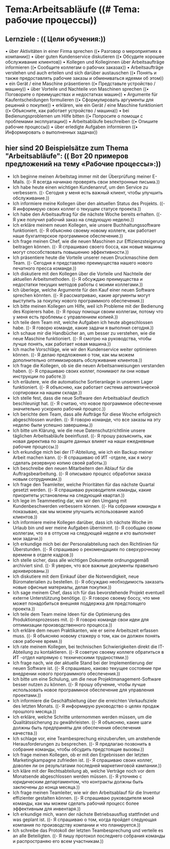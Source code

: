 # Tema:Arbeitsabläufe ((# Tema: рабочие процессы))
## Lernziele : (( Цели обучения:))
• über Aktivitäten in einer Firma sprechen ((• Разговор о мероприятиях в компании))
• über guten Kundenservice diskutieren ((• Обсудите хорошее обслуживание клиентов))
• Kollegen und Kolleginnen über Arbeitsaufträge informieren ((• Сообщите коллегам о рабочих заказах))
• Arbeitsaufträge verstehen und auch erteilen und sich darüber austauschen ((• Понять и также предоставлять рабочие заказы и обмениваться идеями об этом))
• ein Gerät / eine Maschine präsentieren ((• Представьте устройство / машину))
• über Vorteile und Nachteile von Maschinen sprechen ((• Поговорите о преимуществах и недостатках машин))
• Argumente für Kaufentscheidungen formulieren ((• Сформулировать аргументы для решений о покупке))
• erklären, wie ein Gerät / eine Maschine funktioniert ((• Объясните, как работает устройство / машина))
• bei Bedienungsproblemen um Hilfe bitten ((• Попросите о помощи с проблемами эксплуатации))
• Arbeitsabläufe beschreiben ((• Опишите рабочие процессы))
• über erledigte Aufgaben informieren ((• Информировать о выполненных задачах))
## hier sind 20 Beispielsätze zum Thema "Arbeitsabläufe": (( Вот 20 примеров предложений на тему «Рабочие процессы»:))
- Ich beginne meinen Arbeitstag immer mit der Überprüfung meiner E-Mails. ((- Я всегда начинаю проверять свои электронные письма.))
- Ich habe heute einen wichtigen Kundenanruf, um den Service zu verbessern. ((- Сегодня у меня есть важный клиент, чтобы улучшить обслуживание.))
- Ich informiere meine Kollegen über den aktuellen Status des Projekts. ((- Я информирую своих коллег о текущем статусе проекта.))
- Ich habe den Arbeitsauftrag für die nächste Woche bereits erhalten. ((- Я уже получил рабочий заказ на следующую неделю.))
- Ich erkläre meinem neuen Kollegen, wie unsere Buchhaltungssoftware funktioniert. ((- Я объясняю своему новому коллеге, как работает наше бухгалтерское программное обеспечение.))
- Ich frage meinen Chef, wie die neuen Maschinen zur Effizienzsteigerung beitragen können. ((- Я спрашиваю своего босса, как новые машины могут способствовать повышению эффективности.))
- Ich präsentiere heute die Vorteile unserer neuen Druckmaschine dem Team. ((- Сегодня я представляю преимущества нашего нового печатного пресса команде.))
- Ich diskutiere mit den Kollegen über die Vorteile und Nachteile der aktuellen Arbeitsmethoden. ((- Я обсуждаю преимущества и недостатки текущих методов работы с моими коллегами.))
- Ich überlege, welche Argumente für den Kauf einer neuen Software sprechen könnten. ((- Я рассматриваю, какие аргументы могут выступить за покупку нового программного обеспечения.))
- Ich bitte meinen Kollegen um Hilfe, weil ich Probleme mit der Bedienung des Kopierers habe. ((- Я прошу помощи своим коллегам, потому что у меня есть проблемы с управлением копией.))
- Ich teile dem Team mit, welche Aufgaben ich heute abgeschlossen habe. ((- Я говорю команде, какие задачи я выполнил сегодня.))
- Ich schaue mir die Handbücher an, um besser zu verstehen, wie die neue Maschine funktioniert. ((- Я смотрю на руководства, чтобы лучше понять, как работает новая машина.))
- Ich mache Vorschläge, wie wir den Kundenservice weiter optimieren können. ((- Я делаю предложения о том, как мы можем дополнительно оптимизировать обслуживание клиентов.))
- Ich frage die Kollegen, ob sie die neuen Arbeitsanweisungen verstanden haben. ((- Я спрашиваю своих коллег, понимают ли они новые инструкции по работе.))
- Ich erläutere, wie die automatische Sortieranlage in unserem Lager funktioniert. ((- Я объясняю, как работает система автоматической сортировки на нашем складе.))
- Ich stelle fest, dass die neue Software den Arbeitsablauf deutlich beschleunigt hat. ((- Я считаю, что новое программное обеспечение значительно ускорило рабочий процесс.))
- Ich berichte dem Team, dass alle Aufträge für diese Woche erfolgreich abgeschlossen wurden. ((- Я говорю команде, что все заказы на эту неделю были успешно завершены.))
- Ich bitte um Klärung, wie die neue Datenschutzrichtlinie unsere täglichen Arbeitsabläufe beeinflusst. ((- Я прошу разъяснить, как новая директива по защите данных влияет на наши ежедневные рабочие процессы.))
- Ich erkundige mich bei der IT-Abteilung, wie ich ein Backup meiner Arbeit machen kann. ((- Я спрашиваю об ИТ -отделе, как я могу сделать резервную копию своей работы.))
- Ich beschreibe den neuen Mitarbeitern den Ablauf für die Auftragsbearbeitung. ((- Я описываю процесс обработки заказа новым сотрудникам.))
- Ich frage den Teamleiter, welche Prioritäten für das nächste Quartal gesetzt werden. ((- Я спрашиваю руководителя команды, какие приоритеты установлены на следующий квартал.))
- Ich lege im Teammeeting dar, wie wir den Umgang mit Kundenbeschwerden verbessern können. ((- На собрании команды я показываю, как мы можем улучшить использование жалоб клиентов.))
- Ich informiere meine Kollegen darüber, dass ich nächste Woche im Urlaub bin und wer meine Aufgaben übernimmt. ((- Я сообщаю своим коллегам, что я в отпуске на следующей неделе и кто выполняет мои задачи.))
- Ich erkundige mich bei der Personalabteilung nach den Richtlinien für Überstunden. ((- Я спрашиваю о рекомендациях по сверхурочному времени в отделе кадров.))
- Ich stelle sicher, dass alle wichtigen Dokumente ordnungsgemäß archiviert sind. ((- Я уверен, что все важные документы правильно архивированы.))
- Ich diskutiere mit dem Einkauf über die Notwendigkeit, neue Büromaterialien zu bestellen. ((- Я обсуждаю необходимость заказать новые офисные материалы, делая покупки.))
- Ich sage meinem Chef, dass ich für das bevorstehende Projekt eventuell externe Unterstützung benötige. ((- Я говорю своему боссу, что мне может понадобиться внешняя поддержка для предстоящего проекта.))
- Ich teile dem Team meine Ideen für die Optimierung des Produktionsprozesses mit. ((- Я говорю команде свои идеи для оптимизации производственного процесса.))
- Ich erkläre dem neuen Praktikanten, wie er seine Arbeitszeit erfassen muss. ((- Я объясняю новому стажеру о том, как он должен понять свое рабочее время.))
- Ich rate meinem Kollegen, bei technischen Schwierigkeiten direkt die IT-Abteilung zu kontaktieren. ((- Я советую своему коллеге обратиться в ИТ -отдел напрямую с техническими трудностями.))
- Ich frage nach, wie der aktuelle Stand bei der Implementierung der neuen Software ist. ((- Я спрашиваю, каково текущее состояние при внедрении нового программного обеспечения.))
- Ich bitte um eine Schulung, um die neue Projektmanagement-Software besser nutzen zu können. ((- Я прошу обучение, чтобы лучше использовать новое программное обеспечение для управления проектами.))
- Ich informiere die Geschäftsleitung über die erreichten Verkaufsziele des letzten Monats. ((- Я информирую руководство о целях продаж прошлого месяца.))
- Ich erkläre, welche Schritte unternommen werden müssen, um die Qualitätssicherung zu gewährleisten. ((- Я объясняю, какие шаги должны быть предприняты для обеспечения обеспечения качества.))
- Ich schlage vor, eine Teambesprechung einzuberufen, um anstehende Herausforderungen zu besprechen. ((- Я предлагаю позвонить в собрание команды, чтобы обсудить предстоящие вызовы.))
- Ich frage meinen Kollegen, ob er mit den Ergebnissen der letzten Marketingkampagne zufrieden ist. ((- Я спрашиваю своих коллег, доволен ли он результатами последней маркетинговой кампании.))
- Ich kläre mit der Rechtsabteilung ab, welche Verträge noch vor dem Monatsende abgeschlossen werden müssen. ((- Я уточняю с юридическим департаментом, что контракты должны быть заключены до конца месяца.))
- Ich frage meinen Teamleiter, wie wir den Arbeitsablauf für die Inventur effizienter gestalten können. ((- Я спрашиваю руководителя моей команды, как мы можем сделать рабочий процесс более эффективным для инвентаря.))
- Ich erkundige mich, wann der nächste Betriebsausflug stattfindet und was geplant ist. ((- Я спрашиваю о том, когда пройдет следующая компания по производству компании и что планируется.))
- Ich schreibe das Protokoll der letzten Teambesprechung und verteile es an alle Beteiligten. ((- Я пишу протокол последнего собрания команды и распространяю его всем участникам.))
